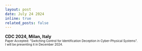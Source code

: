```yaml
---
layout: post
date: July 24 2024
inline: true
related_posts: false
---
```



<b> CDC 2024, Milan, Italy</b>
<br> <font size="1">Paper Accepted: "Switching Control for Identification Deception in Cyber-Physical Systems".</font> 
<br> <font size="1">I will be presenting it in December 2024.</font> 